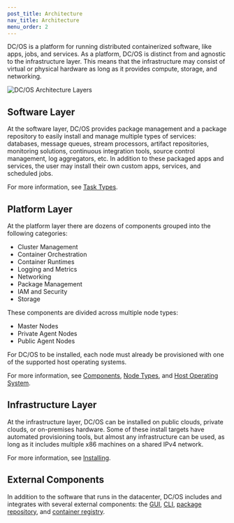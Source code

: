 ```yaml
---
post_title: Architecture
nav_title: Architecture
menu_order: 2
---
```


DC/OS is a platform for running distributed containerized software, like apps, jobs, and services. As a platform, DC/OS is distinct from and agnostic to the infrastructure layer. This means that the infrastructure may consist of virtual or physical hardware as long as it provides compute, storage, and networking.

![DC/OS Architecture Layers](/docs/1.11/img/dcos-architecture-layers.png)

## Software Layer

At the software layer, DC/OS provides package management and a package repository to easily install and manage multiple types of services: databases, message queues, stream processors, artifact repositories, monitoring solutions, continuous integration tools, source control management, log aggregators, etc. In addition to these packaged apps and services, the user may install their own custom apps, services, and scheduled jobs.

For more information, see [Task Types](/docs/1.11/overview/architecture/task-types/).

## Platform Layer

At the platform layer there are dozens of components grouped into the following categories:

- Cluster Management
- Container Orchestration
- Container Runtimes
- Logging and Metrics
- Networking
- Package Management
- IAM and Security
- Storage

These components are divided across multiple node types:

- Master Nodes
- Private Agent Nodes
- Public Agent Nodes

For DC/OS to be installed, each node must already be provisioned with one of the supported host operating systems.

For more information, see [Components](/docs/1.11/overview/architecture/components/), [Node Types](/docs/1.11/overview/architecture/node-types/), and [Host Operating System](/docs/1.11/overview/concepts/#host-operating-system).

## Infrastructure Layer

At the infrastructure layer, DC/OS can be installed on public clouds, private clouds, or on-premises hardware. Some of these install targets have automated provisioning tools, but almost any infrastructure can be used, as long as it includes multiple x86 machines on a shared IPv4 network.

For more information, see [Installing](/docs/1.11/installing/).

## External Components

In addition to the software that runs in the datacenter, DC/OS includes and integrates with several external components: the [GUI](/docs/1.11/gui/), [CLI](/docs/1.11/cli/), [package repository](/docs/1.11/administering-clusters/repo/), and [container registry](/docs/1.11/overview/concepts/#container-registry).
